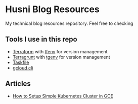 # Husni Blog Resources
My technical blog resources repository. Feel free to checking

## Tools I use in this repo
* [Terraform](https://www.terraform.io/) with [tfenv](https://github.com/tfutils/tfenv) for version management
* [Terragrunt](https://terragrunt.gruntwork.io/) with [tgenv](https://github.com/cunymatthieu/tgenv) for version management
* [Taskfile](https://taskfile.dev/)
* [gcloud cli](https://cloud.google.com/sdk/gcloud)

## Articles
* [How to Setup Simple Kubernetes Cluster in GCE](./001-how-to-setup-simple-kubernetes-cluster-in-gce/README.md)
